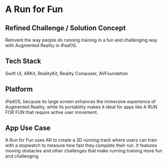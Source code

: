 # A Run for Fun

## Refined Challenge / Solution Concept
Reinvent the way people do running training in a fun and challenging way with Augmented Reality in iPadOS.

## Tech Stack 
Swift UI, ARKit, RealityKit, Reality Composer, AVFoundation

## Platform 
iPadOS, because its large screen enhances the immersive experience of Augmented Reality, while its portability makes it ideal for apps like A RUN FOR FUN that require active user movement.

## App Use Case 
A Run for Fun uses AR to create a 3D running track where users can train with a stopwatch to measure how fast they complete their run. It features moving obstacles and other challenges that make running training more fun and challenging.
